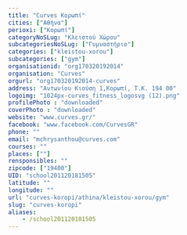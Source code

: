 ```yaml
---
title: "Curves Κορωπί"
cities: ["Αθήνα"]
perioxi: ["Κορωπί"]
categoryNoSLug: "Κλειστού Χώρου"
subcategoriesNoSLug: ["Γυμναστήριο"]
categories: ["kleistou-xorou"]
subcategories: ["gym"]
organisationid: "org170320192014"
organisation: "Curves"
orgurl: "org170320192014-curves"
address: "Αντωνίου Κιούση 1,Κορωπί, Τ.Κ. 194 00"
logoimg: "1024px-curves_fitness_logosvg (12).png"
profilePhoto : "downloaded"
coverPhoto : "downloaded"
website: "www.curves.gr/"
facebook: "www.facebook.com/CurvesGR"
phone: ""
email: "mchrysanthou@curves.com"
courses: ""
places: [""]
rensponsibles: ""
zipcode: ["19400"]
UID: "school201120181505"
latitude: ""
longitude: ""
url: "curves-koropi/athina/kleistou-xorou/gym"
slug: "curves-koropi"
aliases:
    - /school201120181505
---
```





